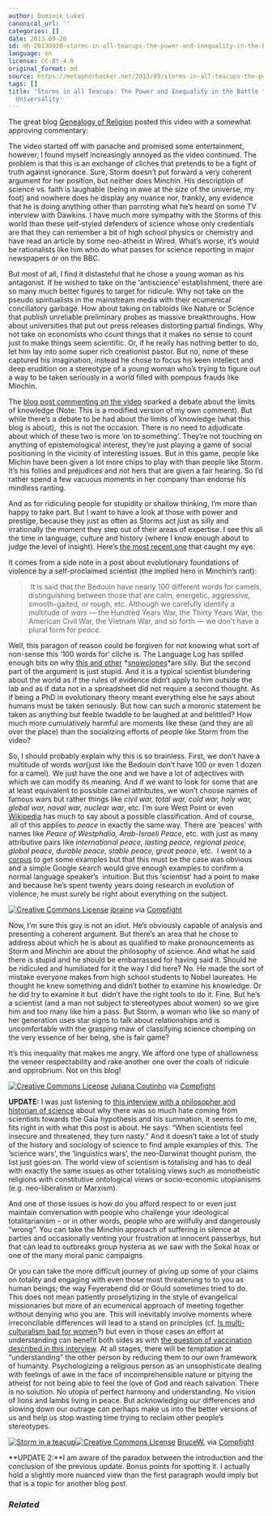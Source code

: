 ```yaml
---
author: Dominik Lukeš
canonical_url: ''
categories: []
date: 2013-09-20
id: mh-20130920-storms-in-all-teacups-the-power-and-inequality-in-the-battle-for-science-universality
language: en
license: CC-BY-4.0
original_format: md
source: https://metaphorhacker.net/2013/09/storms-in-all-teacups-the-power-and-inequality-in-the-battle-for-science-universality
tags: []
title: 'Storms in all Teacups: The Power and Inequality in the Battle for Science
  Universality'
---
```


The great blog [Genealogy of Religion](http://genealogyreligion.net/salubrious-storm) posted this video with a somewhat approving commentary:

The video started off with panache and promised some entertainment, however, I found myself increasingly annoyed as the video continued. The problem is that this is an exchange of cliches that pretends to be a fight of truth against ignorance. Sure, Storm doesn’t put forward a very coherent argument for her position, but neither does Minchin. His description of science vs. faith is laughable (being in awe at the size of the universe, my foot) and nowhere does he display any nuance nor, frankly, any evidence that he is doing anything other than parroting what he’s heard on some TV interview with Dawkins. I have much more sympathy with the Storms of this world than these self-styled defenders of science whose only credentials are that they can remember a bit of high school physics or chemistry and have read an article by some neo-atheist in Wired. What’s worse, it’s would be rationalists like him who do what passes for science reporting in major newspapers or on the BBC.

But most of all, I find it distasteful that he chose a young woman as his antagonist. If he wished to take on the ‘antiscience’ establishment, there are so many much better figures to target for ridicule. Why not take on the pseudo spiritualists in the mainstream media with their ecumenical conciliatory garbage. How about taking on tabloids like Nature or Science that publish unreliable preliminary probes as massive breakthroughs. How about universities that put out press releases distorting partial findings. Why not take on economists who count things that it makes no sense to count just to make things seem scientific. Or, if he really has nothing better to do, let him lay into some super rich creationist pastor. But no, none of these captured his imagination, instead he chose to focus his keen intellect and deep erudition on a stereotype of a young woman who’s trying to figure out a way to be taken seriously in a world filled with pompous frauds like Minchin.

The [blog post commenting on the video](http://genealogyreligion.net/salubrious-storm) sparked a debate about the limits of knowledge (Note: This is a modified version of my own comment). But while there’s a debate to be had about the limits of knowledge (what this blog is about),  this is not the occasion. There is no need to adjudicate about which of these two is more ‘on to something’. They’re not touching on anything of epistemological interest, they’re just playing a game of social positioning in the vicinity of interesting issues. But in this game, people like Michin have been given a lot more chips to play with than people like Storm. It’s his follies and prejudices and not hers that are given a fair hearing. So I’d rather spend a few vacuous moments in her company than endorse his mindless ranting.

And as for ridiculing people for stupidity or shallow thinking, I’m more than happy to take part. But I want to have a look at those with power and prestige, because they just as often as Storms act just as silly and irrationally the moment they step out of their areas of expertise. I see this all the time in language, culture and history (where I know enough about to judge the level of insight). Here’s [the most recent one](http://www.aeonmagazine.com/living-together/human-beings-do-not-have-an-instinct-for-war) that caught my eye:

It comes from a side note in a post about evolutionary foundations of violence by a self-proclaimed scientist (the implied hero in Minchin’s rant):

>  It is said that the Bedouin have nearly 100 different words for camels, distinguishing between those that are calm, energetic, aggressive, smooth-gaited, or rough, etc. Although we carefully identify a multitude of *wars* — the Hundred Years War, the Thirty Years War, the American Civil War, the Vietnam War, and so forth — we don’t have a plural form for *peace*.

Well, this paragon of reason could be forgiven for not knowing what sort of non-sense this ‘100 words for’ cliche is. The Language Log has spilled enough bits on why [this and other](http://languagelog.ldc.upenn.edu/nll/?category_name=snowclones) *[snowclones](http://languagelog.ldc.upenn.edu/nll/?category_name=snowclones)*are silly. But the second part of the argument is just stupid. And it is a typical scientist blundering about the world as if the rules of evidence didn’t apply to him outside the lab and as if data not in a spreadsheet did not require a second thought. As if being a PhD in evolutionary theory meant everything else he says about humans must be taken seriously. But how can such a moronic statement be taken as anything but feeble twaddle to be laughed at and belittled? How much more cumulatively harmful are moments like these (and they are all over the place) than the socializing efforts of people like Storm from the video?

So, I should probably explain why this is so brainless. First, we don’t have a multitude of words *war*(just like the Bedouin don’t have 100 or even 1 dozen for a camel). We just have the one and we have a lot of adjectives with which we can modify its meaning. And if we want to look for some that are at least equivalent to possible camel attributes, we won’t choose names of famous wars but rather things like *civil war, total war, cold war, holy war, global war, naval war, nuclear war*, etc. I’m sure West Point or even [Wikipedia](http://en.wikipedia.org/wiki/Outline_of_war#Types_of_war) has much to say about a possible classification. And of course,  all of this applies to *peace* in exactly the same way. There are ‘peaces’ with names like *Peace of Westphalia, Arab-Israeli Peace*, etc. with just as many attributive pairs like *international peace, lasting peace, regional peace, global peace, durable peace, stable peace, great peace*, etc.  I went to a [corpus](http://corpus2.byu.edu/coca/) to get some examples but that this must be the case was obvious and a simple Google search would give enough examples to confirm a normal language speaker’s  intuition. But this ‘scientist’ had a point to make and because he’s spent twenty years doing research in evolution of violence, he must surely be right about everything on the subject.

[![Creative Commons License](http://metaphorhacker.techczech.net/wp-content/plugins/compfight/images/cc.png "Creative Commons License")](http://creativecommons.org/licenses/by/2.0/ "Attribution License") [jbraine](http://www.flickr.com/photos/77879815@N00/2346699537/ "jbraine") via [Compfight](http://www.compfight.com/ "Compfight")

Now, I’m sure this guy is not an idiot. He’s obviously capable of analysis and presenting a coherent argument. But there’s an area that he chose to address about which he is about as qualified to make pronouncements as Storm and Minchin are about the philosophy of science. And what he said there is stupid and he should be embarrassed for having said it. Should he be ridiculed and humiliated for it the way I did here? No. He made the sort of mistake everyone makes from high school students to Nobel laureates. He thought he knew something and didn’t bother to examine his knowledge. Or he did try to examine it but  didn’t have the right tools to do it. Fine. But he’s a scientist (and a man not subject to stereotypes about women) so we give him and too many like him a pass. But Storm, a woman who like so many of her generation uses star signs to talk about relationships and is uncomfortable with the grasping maw of classifying science chomping on the very essence of her being, she is fair game?

It’s this inequality that makes me angry. We afford one type of shallowness the veneer respectability and rake another one over the coals of ridicule and opprobrium. Not on this blog!

[![Creative Commons License](http://metaphorhacker.techczech.net/wp-content/plugins/compfight/images/cc.png "Creative Commons License")](http://creativecommons.org/licenses/by/2.0/ "Attribution License") [Juliana Coutinho](http://www.flickr.com/photos/10217810@N05/4756594270/ "Juliana  Coutinho") via [Compfight](http://www.compfight.com/ "Compfight")

**UPDATE:** I was just listening to [this interview with a philosopher and historian of science](http://newbooksinscitechsoc.com/2013/09/08/michael-ruse-the-gaia-hypothesis-science-on-a-pagan-planet-university-of-chicago-press-2013/) about why there was so much hate coming from scientists towards the Gaia hypothesis and his summation, it seems to me, fits right in with what this post is about. He says: “When scientists feel insecure and threatened, they turn nasty.” And it doesn’t take a lot of study of the history and sociology of science to find ample examples of this. The ‘science wars’, the ‘linguistics wars’, the neo-Darwinst thought purism, the list just goes on. The world view of scientism is totalising and has to deal with exactly the same issues as other totalising views such as monotheistic religions with constitutive ontological views or socio-economic utopianisms (e.g. neo-liberalism or Marxism).

And one of those issues is how do you afford respect to or even just maintain conversation with people who challenge your ideological totalitarianism – or in other words, people who are willfully and dangerously “wrong”. You can take the Minchin approach of suffering in silence at parties and occasionally venting your frustration at innocent passerbys, but that can lead to outbreaks group hysteria as we saw with the Sokal hoax or one of the many moral panic campaigns.

Or you can take the more difficult journey of giving up some of your claims on totality and engaging with even those most threatening to to you as human beings; the way Feyerabend did or Gould sometimes tried to do. This does not mean patiently proselytizing in the style of evangelical missionaries but more of an ecumenical approach of meeting together without denying who you are. This will inevitably involve moments where irreconcilable differences will lead to a stand on principles (cf. [Is multi-culturalism bad for women](http://www.amazon.co.uk/Multiculturalism-Women-Susan-Moller-Okin/dp/0691004323)?) but even in those cases an effort at understanding can benefit both sides as with [the question of vaccination described in this interview](http://newbooksinmedicine.com/crossposts/mark-a-largent-vaccine-the-debate-in-modern-america-johns-hopkins-up-2012/). At all stages, there will be temptation at “understanding” the other person by reducing them to our own framework of humanity. Psychologizing a religious person as an unsophisticate dealing with feelings of awe in the face of incomprehensible nature or pitying the atheist for not being able to feel the love of God and reach salvation. There is no solution. No utopia of perfect harmony and understanding. No vision of lions and lambs living in peace. But acknowledging our differences and slowing down our outrage can perhaps make us into the better versions of us and help us stop wasting time trying to reclaim other people’s stereotypes.

[![Storm in a teacup](http://farm7.staticflickr.com/6167/6244195131_20235bdf74_b.jpg "Storm in a teacup")](http://www.flickr.com/photos/46623835@N06/6244195131/ "Storm in a teacup")[![Creative Commons License](http://metaphorhacker.techczech.net/wp-content/plugins/compfight/images/cc.png "Creative Commons License")](http://creativecommons.org/licenses/by/2.0/ "Attribution License") [BruceW.](http://www.flickr.com/photos/46623835@N06/6244195131/ "BruceW.") via [Compfight](http://www.compfight.com/ "Compfight")

**UPDATE 2:**I am aware of the paradox between the introduction and the conclusion of the previous update. Bonus points for spotting it. I actually hold a slightly more nuanced view than the first paragraph would imply but that is a topic for another blog post.

### *Related*